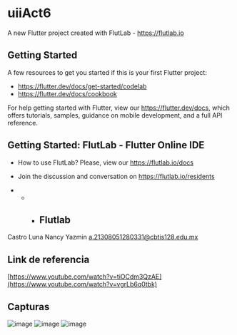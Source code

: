 # uiiAct6

A new Flutter project created with FlutLab - https://flutlab.io

## Getting Started

A few resources to get you started if this is your first Flutter project:

- https://flutter.dev/docs/get-started/codelab
- https://flutter.dev/docs/cookbook

For help getting started with Flutter, view our
https://flutter.dev/docs, which offers tutorials,
samples, guidance on mobile development, and a full API reference.

## Getting Started: FlutLab - Flutter Online IDE

- How to use FlutLab? Please, view our https://flutlab.io/docs
- Join the discussion and conversation on https://flutlab.io/residents

- - - ## Flutlab 
Castro Luna Nancy Yazmin 
a.21308051280331@cbtis128.edu.mx
## Link de referencia
[https://www.youtube.com/watch?v=tiOCdm3QzAE](https://www.youtube.com/watch?v=vgrLb6q0tbk)
## Capturas
![image](https://github.com/CastroNancy/uiiAct6_0331/assets/143777514/b944b2d9-3df1-4231-a346-4153816180b2)
![image](https://github.com/CastroNancy/uiiAct6_0331/assets/143777514/619be2bc-4ad0-4897-b4ca-7613110d66e9)
![image](https://github.com/CastroNancy/uiiAct6_0331/assets/143777514/f90d7ca0-8c69-4029-a6db-9a4c33dc0943)

